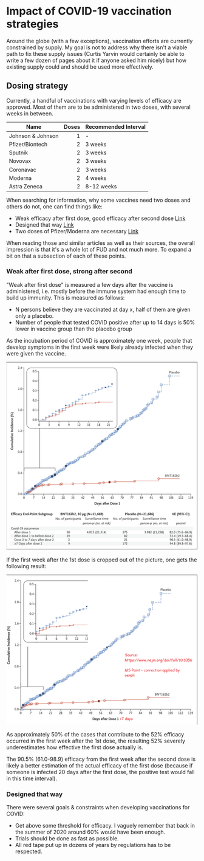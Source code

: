 # Impact of COVID-19 vaccination strategies

Around the globe (with a few exceptions), vaccination efforts are currently constrained by supply.
My goal is not to address why there isn't a viable path to fix these supply issues (Curtis Yarvin would certainly be able to write a few dozen of pages about it if anyone asked him nicely)
but how existing supply could and should be used more effectively.

## Dosing strategy

Currently, a handful of vaccinations with varying levels of efficacy are approved.
Most of them are to be administered in two doses, with several weeks in between. 


Name              | Doses | Recommended Interval
------------------|------:|-----------------------
Johnson & Johnson | 1     | -
Pfizer/Biontech   | 2     | 3 weeks
Sputnik           | 2     | 3 weeks
Novovax           | 2     | 3 weeks
Coronavac         | 2     | 3 weeks
Moderna           | 2     | 4 weeks
Astra Zeneca      | 2     | 8-12 weeks

When searching for information, why some vaccines need two doses and others do not, one can find things like:

- Weak efficacy after first dose, good efficacy after second dose [Link](https://www.healthline.com/health/why-two-doses-of-covid-vaccine#immunity-after-first-dose)
- Designed that way [Link](https://abc11.com/johnson-and-vaccine-covid-pfizer/10379441/)
- Two doses of Pfizer/Moderna are necessary [Link](https://jamanetwork.com/journals/jama/fullarticle/2776229)

When reading those and similar articles as well as their sources, the overall impression is that it's a whole lot of FUD and not much more.
To expand a bit on that a subsection of each of these points.

### Weak after first dose, strong after second
"Weak after first dose" is measured a few days after the vaccine is administered, i.e. mostly before the immune system had enough time to build up immunity.
This is measured as follows:
- N persons believe they are vaccinated at day x, half of them are given only a placebo. 
- Number of people that tested COVID positive after up to 14 days is 50% lower in vaccine group than the placebo group

As the incubation period of COVID is approximately one week, people that develop symptoms in the first week were likely already infected when they were given the vaccine.

![Cases n days after 1st dose](img/days_after_d1.png)

If the first week after the 1st dose is cropped out of the picture, one gets the following result:

![Cases n days after 7 days after 1st dose](img/dad1_edit.png)

As approximately 50% of the cases that contribute to the 52% efficacy occurred in the first week after the 1st dose, the resulting 52% severely underestimates how effective the first dose actually is.

The 90.5% (61.0-98.9) efficacy from the first week after the second dose is likely a better estimation of the actual efficacy of the first dose (because if someone is infected 20 days after the first dose, the positive test would fall in this time interval).

### Designed that way

There were several goals & constraints when developing vaccinations for COVID:
- Get above some threshold for efficacy. I vaguely remember that back in the summer of 2020 around 60% would have been enough.
- Trials should be done as fast as possible.
- All red tape put up in dozens of years by regulations has to be respected.



